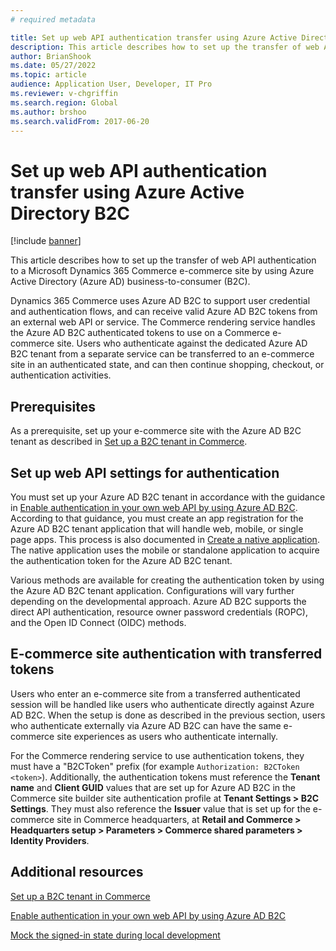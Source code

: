 ```yaml
---
# required metadata

title: Set up web API authentication transfer using Azure Active Directory B2C
description: This article describes how to set up the transfer of web API authentication to a Microsoft Dynamics 365 Commerce e-commerce site by using Azure Active Directory (Azure AD) business-to-consumer (B2C).
author: BrianShook
ms.date: 05/27/2022
ms.topic: article
audience: Application User, Developer, IT Pro
ms.reviewer: v-chgriffin
ms.search.region: Global
ms.author: brshoo
ms.search.validFrom: 2017-06-20
---
```


# Set up web API authentication transfer using Azure Active Directory B2C

[!include [banner](../includes/banner.md)]

This article describes how to set up the transfer of web API authentication to a Microsoft Dynamics 365 Commerce e-commerce site by using Azure Active Directory (Azure AD) business-to-consumer (B2C).

Dynamics 365 Commerce uses Azure AD B2C to support user credential and authentication flows, and can receive valid Azure AD B2C tokens from an external web API or service. The Commerce rendering service handles the Azure AD B2C authenticated tokens to use on a Commerce e-commerce site. Users who authenticate against the dedicated Azure AD B2C tenant from a separate service can be transferred to an e-commerce site in an authenticated state, and can then continue shopping, checkout, or authentication activities.

## Prerequisites

As a prerequisite, set up your e-commerce site with the Azure AD B2C tenant as described in [Set up a B2C tenant in Commerce](../set-up-b2c-tenant.md).

## Set up web API settings for authentication

You must set up your Azure AD B2C tenant in accordance with the guidance in [Enable authentication in your own web API by using Azure AD B2C](/azure/active-directory-b2c/enable-authentication-web-api). According to that guidance, you must create an app registration for the Azure AD B2C tenant application that will handle web, mobile, or single page apps. This process is also documented in [Create a native application](mock-sign-in.md#create-a-native-application). The native application uses the mobile or standalone application to acquire the authentication token for the Azure AD B2C tenant.

Various methods are available for creating the authentication token by using the Azure AD B2C tenant application. Configurations will vary further depending on the developmental approach. Azure AD B2C supports the direct API authentication, resource owner password credentials (ROPC), and the Open ID Connect (OIDC) methods.

## E-commerce site authentication with transferred tokens

Users who enter an e-commerce site from a transferred authenticated session will be handled like users who authenticate directly against Azure AD B2C. When the setup is done as described in the previous section, users who authenticate externally via Azure AD B2C can have the same e-commerce site experiences as users who authenticate internally.

For the Commerce rendering service to use authentication tokens, they must have a "B2CToken" prefix (for example `Authorization: B2CToken <token>`). Additionally, the authentication tokens must reference the **Tenant name** and **Client GUID** values that are set up for Azure AD B2C in the Commerce site builder site authentication profile at **Tenant Settings \> B2C Settings**. They must also reference the **Issuer** value that is set up for the e-commerce site in Commerce headquarters, at **Retail and Commerce \> Headquarters setup \> Parameters \> Commerce shared parameters \> Identity Providers**.

## Additional resources

[Set up a B2C tenant in Commerce](../set-up-b2c-tenant.md)

[Enable authentication in your own web API by using Azure AD B2C](/azure/active-directory-b2c/enable-authentication-web-api)

[Mock the signed-in state during local development](mock-sign-in.md)
